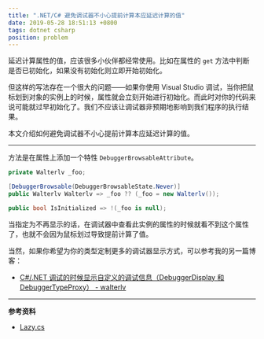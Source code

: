 ```yaml
---
title: ".NET/C# 避免调试器不小心提前计算本应延迟计算的值"
date: 2019-05-28 18:51:13 +0800
tags: dotnet csharp
position: problem
---
```


延迟计算属性的值，应该很多小伙伴都经常使用。比如在属性的 `get` 方法中判断是否已初始化，如果没有初始化则立即开始初始化。

但这样的写法存在一个很大的问题——如果你使用 Visual Studio 调试，当你把鼠标划到对象的实例上的时候，属性就会立刻开始进行初始化。而此时对你的代码来说可能就过早初始化了。我们不应该让调试器非预期地影响到我们程序的执行结果。

本文介绍如何避免调试器不小心提前计算本应延迟计算的值。

---

方法是在属性上添加一个特性 `DebuggerBrowsableAttribute`。

```csharp
private Walterlv _foo;

[DebuggerBrowsable(DebuggerBrowsableState.Never)]
public Walterlv Walterlv => _foo ?? (_foo = new Walterlv());

public bool IsInitialized => !(_foo is null);
```

当指定为不再显示的话，在调试器中查看此实例的属性的时候就看不到这个属性了，也就不会因为鼠标划过导致提前计算了值。

当然，如果你希望为你的类型定制更多的调试器显示方式，可以参考我的另一篇博客：

- [C#/.NET 调试的时候显示自定义的调试信息（DebuggerDisplay 和 DebuggerTypeProxy） - walterlv](/post/display-instance-info-in-custom-debugger-view)

---

**参考资料**

- [Lazy.cs](https://referencesource.microsoft.com/#mscorlib/system/Lazy.cs,5379c104fa6e2022)
